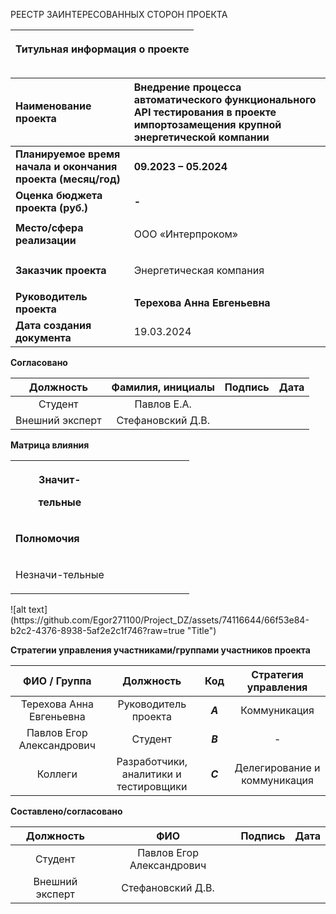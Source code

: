 
РЕЕСТР ЗАИНТЕРЕСОВАННЫХ СТОРОН ПРОЕКТА

|<p>**Титульная информация о проекте**</p><p></p>|
| :-: |

|**Наименование проекта**|**Внедрение процесса автоматического функционального API тестирования в проекте импортозамещения крупной энергетической компании**|
| :- | :- |
|**Планируемое время начала и окончания проекта (месяц/год)**|**09.2023 – 05.2024**|
|**Оценка бюджета проекта (руб.)**|**-**|
|**Место/сфера реализации**|<p>ООО «Интерпроком»</p>|
|**Заказчик проекта**|<p>Энергетическая компания</p>|
|**Руководитель проекта**|**Терехова Анна Евгеньевна**|
|**Дата создания документа**|19.03.2024|


**Согласовано**


|**Должность**|**Фамилия, инициалы**|**Подпись**|**Дата**|
| :-: | :-: | :-: | :-: |
|Студент|Павлов Е.А.|||
|Внешний эксперт|Стефановский Д.В.|||

**Матрица влияния**



<table><tr><th colspan="1" rowspan="2" valign="top"><p>Значит-</p><p>тельные</p><p></p></th><th colspan="1" valign="top"></th><th colspan="1" valign="top"></th><th colspan="1" valign="top"></th><th colspan="1" valign="top"></th><th colspan="1" valign="top"></th><th colspan="1" valign="top"></th><th colspan="1" valign="top"></th><th colspan="1" valign="top"></th></tr>
<tr><td colspan="1" valign="top"></td><td colspan="1" valign="top"></td><td colspan="1" valign="top"></td><td colspan="1" valign="top"></td><td colspan="1" valign="top"></td><td colspan="1" valign="top"></td><td colspan="1" valign="top"></td><td colspan="1" valign="top"></td></tr>
<tr><td colspan="1" rowspan="4" valign="top"><p><b>Полномочия</b></p><p></p></td><td colspan="1" valign="top"></td><td colspan="1" valign="top"></td><td colspan="1" valign="top"></td><td colspan="1" valign="top"></td><td colspan="1" valign="top"></td><td colspan="1" valign="top"></td><td colspan="1" valign="top"></td><td colspan="1" valign="top"></td></tr>
<tr><td colspan="1" valign="top"></td><td colspan="1" valign="top"></td><td colspan="1" valign="top"></td><td colspan="1" valign="top"></td><td colspan="1" valign="top"></td><td colspan="1" valign="top"></td><td colspan="1" valign="top"></td><td colspan="1" valign="top"></td></tr>
<tr><td colspan="1" valign="top"></td><td colspan="1" valign="top"></td><td colspan="1" valign="top"></td><td colspan="1" valign="top"></td><td colspan="1" valign="top"></td><td colspan="1" valign="top"></td><td colspan="1" valign="top"></td><td colspan="1" valign="top"></td></tr>
<tr><td colspan="1" valign="top"></td><td colspan="1" valign="top"></td><td colspan="1" valign="top"></td><td colspan="1" valign="top"></td><td colspan="1" valign="top"></td><td colspan="1" valign="top"></td><td colspan="1" valign="top"></td><td colspan="1" valign="top"></td></tr>
<tr><td colspan="1" rowspan="2" valign="top"><p></p><p></p><p>Незначи-тельные</p></td><td colspan="1" valign="top"></td><td colspan="1" valign="top"></td><td colspan="1" valign="top"></td><td colspan="1" valign="top"></td><td colspan="1" valign="top"></td><td colspan="1" valign="top"></td><td colspan="1" valign="top"></td><td colspan="1" valign="top"></td></tr>
<tr><td colspan="1" valign="top"></td><td colspan="1" valign="top"></td><td colspan="1" valign="top"></td><td colspan="1" valign="top"></td><td colspan="1" valign="top"></td><td colspan="1" valign="top"></td><td colspan="1" valign="top"></td><td colspan="1" valign="top"></td></tr>
</table>
![alt text](https://github.com/Egor271100/Project_DZ/assets/74116644/66f53e84-b2c2-4376-8938-5af2e2c1f746?raw=true "Title")







**Стратегии управления участниками/группами участников проекта**


|**ФИО / Группа** |**Должность**|**Код**|**Стратегия управления**|
| :-: | :-: | :-: | :-: |
|Терехова Анна Евгеньевна|Руководитель проекта|***A***|Коммуникация|
|Павлов Егор Александрович|Студент|***B***|-|
|Коллеги|Разработчики, аналитики и тестировщики|***C***|Делегирование и коммуникация|


**Составлено/согласовано**


|**Должность**|**ФИО**|**Подпись**|**Дата**|
| :-: | :-: | :-: | :-: |
|Студент|Павлов Егор Александрович|||
|Внешний эксперт|Стефановский Д.В.|||
